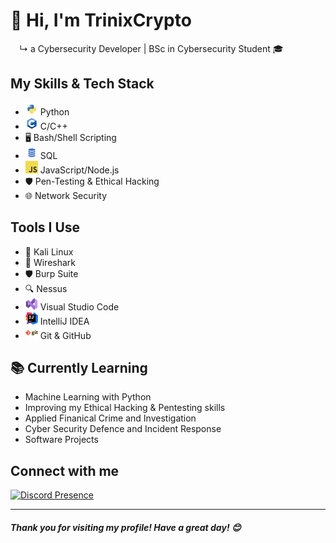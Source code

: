 # 👋 Hi, I'm TrinixCrypto  
⠀ ↳ a Cybersecurity Developer | BSc in Cybersecurity Student 🎓

## My Skills & Tech Stack  
- <img height="20" src="https://raw.githubusercontent.com/github/explore/main/topics/python/python.png"> Python
- <img height="20" src="https://github.com/github/explore/blob/main/topics/c/c.png"> C/C++
- 🖥️ Bash/Shell Scripting
- <img height="20" src="https://github.com/github/explore/blob/main/topics/sql/sql.png"> SQL
- <img height="20" src="https://github.com/github/explore/blob/main/topics/javascript/javascript.png"> JavaScript/Node.js
- 🛡️ Pen-Testing & Ethical Hacking  
- 🌐 Network Security


## Tools I Use  
- 🐧 Kali Linux  
- 📶 Wireshark  
- 🛡️ Burp Suite
- 🔍 Nessus    
- <img height="20" src="https://github.com/github/explore/blob/main/topics/visual-studio/visual-studio.png?raw=true"> Visual Studio Code
- <img height="20" src="https://github.com/github/explore/blob/main/topics/intellij-idea/intellij-idea.png"> IntelliJ IDEA
- <img height="20" src="https://github.com/github/explore/blob/main/topics/git/git.png"> Git & GitHub

## 📚 Currently Learning
- Machine Learning with Python
- Improving my Ethical Hacking & Pentesting skills
- Applied Finanical Crime and Investigation
- Cyber Security Defence and Incident Response
- Software Projects

## Connect with me  
[![Discord Presence](https://lanyard.cnrad.dev/api/192210511180333059?animatedDecoration=true&hideActivity=whenNotUsed&showDisplayName=true)](https://discord.com/users/192210511180333059)


---
##### *Thank you for visiting my profile! Have a great day!* 😊
